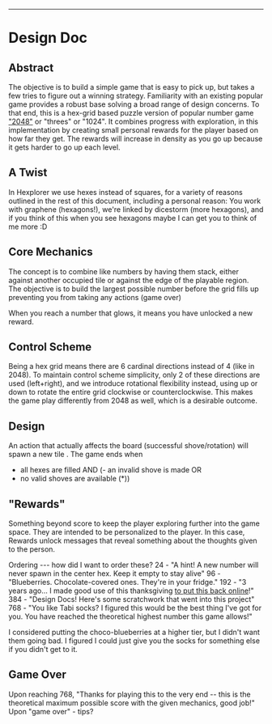 ---

# Design Doc
## Abstract
The objective is to build a simple game that is easy to pick up, but takes a few tries to figure out a winning strategy. Familiarity with an existing popular game provides a robust base solving a broad range of design concerns. To that end, this is a hex-grid based puzzle version of popular number game ["2048"](https://gabrielecirulli.github.io/2048/) or "threes" or "1024". It combines progress with exploration, in this implementation by creating small personal rewards for the player based on how far they get. The rewards will increase in density as you go up because it gets harder to go up each level.

## A Twist
In Hexplorer we use hexes instead of squares, for a variety of reasons outlined in the rest of this document, including a personal reason: You work with graphene (hexagons!), we're linked by dicestorm (more hexagons), and if you think of this when you see hexagons maybe I can get you to think of me more :D

## Core Mechanics
The concept is to combine like numbers by having them stack, either against another occupied tile or against the edge of the playable region. The objective is to build the largest possible number before the grid fills up preventing you from taking any actions (game over)

When you reach a number that glows, it means you have unlocked a new reward.

## Control Scheme
Being a hex grid means there are 6 cardinal directions instead of 4 (like in 2048). 
To maintain control scheme simplicity, only 2 of these directions are used (left+right), and we introduce rotational flexibility instead, using up or down to rotate the entire grid clockwise or counterclockwise. This makes the game play differently from 2048 as well, which is a desirable outcome.

## Design
An action that actually affects the board (successful shove/rotation) will spawn a new tile .
The game ends when 
- all hexes are filled AND 
(- an invalid shove is made OR 
 - no valid shoves are available (*)) 

## "Rewards"
Something beyond score to keep the player exploring further into the game space.
They are intended to be personalized to the player.
In this case, Rewards unlock messages that reveal something about the thoughts given to the person.

Ordering --- how did I want to order these?
24 - "A hint! A new number will never spawn in the center hex. Keep it empty to stay alive"
96 - "Blueberries. Chocolate-covered ones. They're in your fridge."
192 - "3 years ago... I made good use of this thanksgiving <a href='../flutter/' target='_blank'>to put this back online</a>!"
384 - "Design Docs! Here's some scratchwork that went into this project"
768 - "You like Tabi socks? I figured this would be the best thing I've got for you. You have reached the theoretical highest number this game allows!"

I considered putting the choco-blueberries at a higher tier, but I didn't want them going bad. I figured I could just give you the socks for something else if you didn't get to it.


## Game Over
Upon reaching 768, "Thanks for playing this to the very end -- this is the theoretical maximum possible score with the given mechanics, good job!"
Upon "game over" - tips?